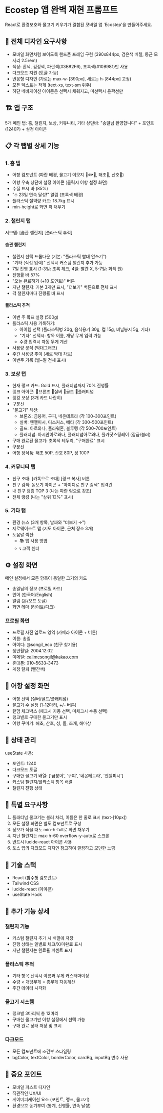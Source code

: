 # Ecostep 앱 완벽 재현 프롬프트

React로 환경보호와 물고기 키우기가 결합된 모바일 앱 'Ecostep'을 만들어주세요.

## 📱 전체 디자인 요구사항
- 모바일 화면처럼 보이도록 핸드폰 프레임 구현 (390x844px, 검은색 베젤, 둥근 모서리 2.5rem)
- 색상: 흰색, 검정색, 파란색(#3B82F6), 초록색(#10B981)만 사용
- 다크모드 지원 (토글 가능)
- 반응형 디자인 (가로는 max-w-[390px], 세로는 h-[844px] 고정)
- 모든 텍스트는 작게 (text-xs, text-sm 위주)
- 하단 네비게이션 아이콘은 선택시 채워지고, 미선택시 윤곽선만

## 🏗️ 앱 구조
5개 메인 탭: 홈, 챌린지, 보상, 커뮤니티, 기타
상단바: "송일님 환영합니다" + 포인트(1240P) + 설정 아이콘

## 📋 각 탭별 상세 기능

### 1. 홈 탭
- 어항 컴포넌트 (파란 배경, 물고기 이모지 🐠🐟🐡, 해초🌿, 산호🪸)
- 어항 우측 상단에 설정 아이콘 (클릭시 어항 설정 화면)
- 수질 표시 바 (85%)
- "🔥 23일 연속 달성!" 알림 (초록색 배경)
- 플라스틱 절약량 카드: 18.7kg 표시
- min-height로 화면 꽉 채우기

### 2. 챌린지 탭
서브탭: [습관 챌린지] [플라스틱 추적]

#### 습관 챌린지
- 챌린지 선택 드롭다운 (기본: "플라스틱 빨대 안쓰기")
- "기타 (직접 입력)" 선택시 커스텀 챌린지 추가 가능
- 7일 진행 표시 (1-3일: 초록 체크, 4일: 빨간 X, 5-7일: 회색 원)
- 진행률 바 57%
- "오늘 완료하기 (+10 포인트)" 버튼
- 지난 챌린지: 기본 3개만 표시, "더보기" 버튼으로 전체 표시
- 각 챌린지마다 진행률 바 표시

#### 플라스틱 추적
- 이번 주 목표 설정 (500g)
- 플라스틱 사용 기록하기:
  - 아이템 선택 (플라스틱병 20g, 음식용기 30g, 컵 15g, 비닐봉지 5g, 기타)
  - "기타" 선택시: 항목 이름, 개당 무게 입력 가능
  - 수량 입력시 자동 무게 계산
- 사용량 분석 (막대그래프)
- 주간 사용량 추이 (세로 막대 차트)
- 이번주 기록 (월~일 전체 표시)

### 3. 보상 탭
- 현재 랭크 카드: Gold 표시, 플래티넘까지 70% 진행률
- 랭크 아이콘: 🥉브론즈 🥈실버 🥇골드 👑플래티넘
- 랭킹 보상 (3개 카드 나란히)
- 구분선
- "물고기" 섹션:
  - 브론즈: 금붕어, 구피, 네온테트라 (각 100-300포인트)
  - 실버: 엔젤피시, 디스커스, 베타 (각 300-500포인트)
  - 골드: 아로와나, 플라워혼, 블루탱 (각 500-700포인트)
  - 플래티넘: 아시안아로와나, 플래티넘아로와나, 폴카닷스팅레이 (잠금/블러)
- 구매 완료된 물고기: 초록색 테두리, "구매완료" 표시
- 구분선
- 어항 장식품: 해초 50P, 산호 80P, 성 100P

### 4. 커뮤니티 탭
- 친구 초대: [카톡으로 초대] [링크 복사] 버튼
- 친구 검색: 돋보기 아이콘 + "아이디로 친구 검색" 입력란
- 내 친구 랭킹 TOP 3 (나는 파란 링으로 강조)
- 전체 랭킹 (나는 "상위 12%" 표시)

### 5. 기타 탭
- 환경 뉴스 (3개 항목, 날짜와 "더보기 →")
- 제로웨이스트 맵 (지도 아이콘, 근처 장소 3개)
- 도움말 섹션:
  - 📚 앱 사용 방법
  - 📞 고객 센터

## ⚙️ 설정 화면
메인 설정에서 모든 항목이 동일한 크기의 카드
- 송일님의 정보 (프로필 카드)
- 언어 (한국어/English)
- 알림 (온/오프 토글)
- 화면 테마 (라이트/다크)

### 프로필 화면
- 프로필 사진 업로드 영역 (카메라 아이콘 + 버튼)
- 이름: 송일
- 아이디: @songil_eco (친구 찾기용)
- 생년월일: 2004.12.02
- 이메일: callmesongil@kakao.com
- 휴대폰: 010-5633-3473
- 계정 탈퇴 (빨간색)

## 🐠 어항 설정 화면
- 어항 선택 (실버/골드/플래티넘)
- 물고기 수 설정 (1-12마리, +/- 버튼)
- 랜덤 체크박스 (체크시 자동 선택, 미체크시 수동 선택)
- 랭크별로 구매한 물고기만 표시
- 어항 꾸미기: 해초, 산호, 성, 돌, 조개, 해마상

## 💾 상태 관리
useState 사용:
- 포인트: 1240
- 다크모드 토글
- 구매한 물고기 배열: ['금붕어', '구피', '네온테트라', '엔젤피시']
- 커스텀 챌린지/플라스틱 항목 배열
- 챌린지 진행 상태

## 🎨 특별 요구사항
1. 플래티넘 물고기는 블러 처리, 이름은 한 줄로 표시 (text-[10px])
2. 모든 설정 화면은 별도 컴포넌트로 구성
3. 정보가 적을 때도 min-h-full로 화면 채우기
4. 지난 챌린지는 max-h-60 overflow-y-auto로 스크롤
5. 반드시 lucide-react 아이콘 사용
6. 토스 앱의 다크모드 디자인 참고하여 깔끔하고 모던한 느낌

## 🔧 기술 스택
- React (함수형 컴포넌트)
- Tailwind CSS
- lucide-react (아이콘)
- useState Hook

## 📝 추가 기능 상세

### 챌린지 기능
- 커스텀 챌린지 추가 시 배열에 저장
- 진행 상태는 일별로 체크/X/미완료 표시
- 지난 챌린지는 완료율 퍼센트 표시

### 플라스틱 추적
- 기타 항목 선택시 이름과 무게 커스터마이징
- 수량 × 개당무게 = 총무게 자동계산
- 주간 데이터 시각화

### 물고기 시스템
- 랭크별 3마리씩 총 12마리
- 구매한 물고기만 어항 설정에서 선택 가능
- 구매 완료 상태 저장 및 표시

### 다크모드
- 모든 컴포넌트에 조건부 스타일링
- bgColor, textColor, borderColor, cardBg, inputBg 변수 사용

## 📌 중요 포인트
- 모바일 퍼스트 디자인
- 직관적인 UX/UI
- 게이미피케이션 요소 (포인트, 랭크, 물고기)
- 환경보호 동기부여 (통계, 진행률, 연속 달성)